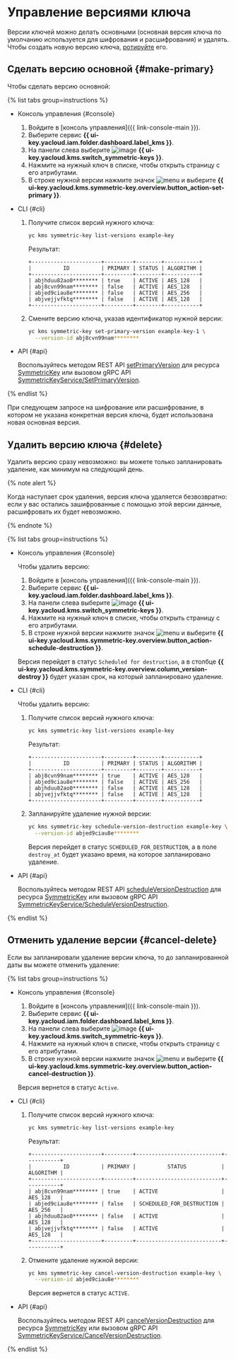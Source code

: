# Управление версиями ключа

Версии ключей можно делать основными (основная версия ключа по умолчанию используется для шифрования и расшифрования) и удалять. Чтобы создать новую версию ключа, [ротируйте](key.md#rotate) его.

## Сделать версию основной {#make-primary}

Чтобы сделать версию основной:

{% list tabs group=instructions %}

- Консоль управления {#console}

  1. Войдите в [консоль управления]({{ link-console-main }}).
  1. Выберите сервис **{{ ui-key.yacloud.iam.folder.dashboard.label_kms }}**.
  1. На панели слева выберите ![image](../../_assets/console-icons/key.svg) **{{ ui-key.yacloud.kms.switch_symmetric-keys }}**.
  1. Нажмите на нужный ключ в списке, чтобы открыть страницу с его атрибутами.
  1. В строке нужной версии нажмите значок ![menu](../../_assets/console-icons/ellipsis.svg) и выберите **{{ ui-key.yacloud.kms.symmetric-key.overview.button_action-set-primary }}**.

- CLI {#cli}

  1. Получите список версий нужного ключа:

     ```bash
     yc kms symmetric-key list-versions example-key
     ```

     Результат:

     ```text
     +----------------------+---------+--------+-----------+
     |          ID          | PRIMARY | STATUS | ALGORITHM |
     +----------------------+---------+--------+-----------+
     | abjhduu82ao0******** | true    | ACTIVE | AES_128   |
     | abj8cvn99nam******** | false   | ACTIVE | AES_128   |
     | abjed9ciau8e******** | false   | ACTIVE | AES_256   |
     | abjvejjvfktq******** | false   | ACTIVE | AES_128   |
     +----------------------+---------+--------+-----------+
     ```

  1. Смените версию ключа, указав идентификатор нужной версии:

     ```bash
     yc kms symmetric-key set-primary-version example-key-1 \
       --version-id abj8cvn99nam********
     ```

- API {#api}

  Воспользуйтесь методом REST API [setPrimaryVersion](../../kms/api-ref/SymmetricKey/setPrimaryVersion.md) для ресурса [SymmetricKey](../../kms/api-ref/SymmetricKey/index.md) или вызовом gRPC API [SymmetricKeyService/SetPrimaryVersion](../../kms/api-ref/grpc/SymmetricKey/setPrimaryVersion.md).

{% endlist %}

При следующем запросе на шифрование или расшифрование, в котором не указана конкретная версия ключа, будет использована новая основная версия.

## Удалить версию ключа {#delete}

Удалить версию сразу невозможно: вы можете только запланировать удаление, как минимум на следующий день.

{% note alert %}

Когда наступает срок удаления, версия ключа удаляется безвозвратно: если у вас остались зашифрованные с помощью этой версии данные, расшифровать их будет невозможно.

{% endnote %}

{% list tabs group=instructions %}

- Консоль управления {#console}

  Чтобы удалить версию:

  1. Войдите в [консоль управления]({{ link-console-main }}).
  1. Выберите сервис **{{ ui-key.yacloud.iam.folder.dashboard.label_kms }}**.
  1. На панели слева выберите ![image](../../_assets/console-icons/key.svg) **{{ ui-key.yacloud.kms.switch_symmetric-keys }}**.
  1. Нажмите на нужный ключ в списке, чтобы открыть страницу с его атрибутами.
  1. В строке нужной версии нажмите значок ![menu](../../_assets/console-icons/ellipsis.svg) и выберите **{{ ui-key.yacloud.kms.symmetric-key.overview.button_action-schedule-destruction }}**.

  Версия перейдет в статус `Scheduled for destruction`, а в столбце **{{ ui-key.yacloud.kms.symmetric-key.overview.column_version-destroy }}** будет указан срок, на который запланировано удаление.

- CLI {#cli}

  Чтобы удалить версию:

  1. Получите список версий нужного ключа:

     ```bash
     yc kms symmetric-key list-versions example-key
     ```

     Результат:

     ```text
     +----------------------+---------+--------+-----------+
     |          ID          | PRIMARY | STATUS | ALGORITHM |
     +----------------------+---------+--------+-----------+
     | abj8cvn99nam******** | true    | ACTIVE | AES_128   |
     | abjed9ciau8e******** | false   | ACTIVE | AES_256   |
     | abjhduu82ao0******** | false   | ACTIVE | AES_128   |
     | abjvejjvfktq******** | false   | ACTIVE | AES_128   |
     +----------------------+---------+--------+-----------+
     ```

  1. Запланируйте удаление нужной версии:

     ```bash
     yc kms symmetric-key schedule-version-destruction example-key \
       --version-id abjed9ciau8e********
     ```

     Версия перейдет в статус `SCHEDULED_FOR_DESTRUCTION`, а в поле `destroy_at` будет указано время, на которое запланировано удаление.

- API {#api}

  Воспользуйтесь методом REST API [scheduleVersionDestruction](../../kms/api-ref/SymmetricKey/scheduleVersionDestruction.md) для ресурса [SymmetricKey](../../kms/api-ref/SymmetricKey/index.md) или вызовом gRPC API [SymmetricKeyService/ScheduleVersionDestruction](../../kms/api-ref/grpc/SymmetricKey/scheduleVersionDestruction.md).

{% endlist %}

## Отменить удаление версии {#cancel-delete}

Если вы запланировали удаление версии ключа, то до запланированной даты вы можете отменить удаление:

{% list tabs group=instructions %}

- Консоль управления {#console}

  1. Войдите в [консоль управления]({{ link-console-main }}).
  1. Выберите сервис **{{ ui-key.yacloud.iam.folder.dashboard.label_kms }}**.
  1. На панели слева выберите ![image](../../_assets/console-icons/key.svg) **{{ ui-key.yacloud.kms.switch_symmetric-keys }}**.
  1. Нажмите на нужный ключ в списке, чтобы открыть страницу с его атрибутами.
  1. В строке нужной версии нажмите значок ![menu](../../_assets/console-icons/ellipsis.svg) и выберите **{{ ui-key.yacloud.kms.symmetric-key.overview.button_action-cancel-destruction }}**.
  
  Версия вернется в статус `Active`.

- CLI {#cli}

  1. Получите список версий нужного ключа:

     ```bash
     yc kms symmetric-key list-versions example-key
     ```

     Результат:

     ```text
     +----------------------+---------+---------------------------+-----------+
     |          ID          | PRIMARY |          STATUS           | ALGORITHM |
     +----------------------+---------+---------------------------+-----------+
     | abj8cvn99nam******** | true    | ACTIVE                    | AES_128   |
     | abjed9ciau8e******** | false   | SCHEDULED_FOR_DESTRUCTION | AES_256   |
     | abjhduu82ao0******** | false   | ACTIVE                    | AES_128   |
     | abjvejjvfktq******** | false   | ACTIVE                    | AES_128   |
     +----------------------+---------+---------------------------+-----------+
     ```

  1. Отмените удаление нужной версии:

     ```bash
     yc kms symmetric-key cancel-version-destruction example-key \
       --version-id abjed9ciau8e********
     ```

     Версия вернется в статус `ACTIVE`.

- API {#api}

  Воспользуйтесь методом REST API [cancelVersionDestruction](../../kms/api-ref/SymmetricKey/cancelVersionDestruction.md) для ресурса [SymmetricKey](../../kms/api-ref/SymmetricKey/index.md) или вызовом gRPC API [SymmetricKeyService/CancelVersionDestruction](../../kms/api-ref/grpc/SymmetricKey/cancelVersionDestruction.md).

{% endlist %}




